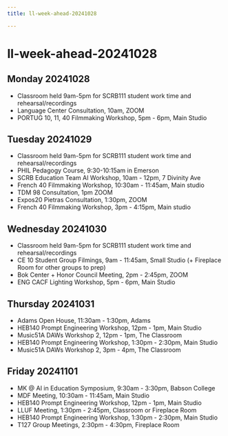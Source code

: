 ```yaml
---
title: ll-week-ahead-20241028

---
```


# ll-week-ahead-20241028

## Monday 20241028
* Classroom held 9am-5pm for SCRB111 student work time and rehearsal/recordings
* Language Center Consultation, 10am, ZOOM
* PORTUG 10, 11, 40 Filmmaking Workshop, 5pm - 6pm, Main Studio

## Tuesday 20241029
* Classroom held 9am-5pm for SCRB111 student work time and rehearsal/recordings
* PHIL Pedagogy Course, 9:30-10:15am in Emerson
* SCRB Education Team AI Workshop, 10am - 12pm, 7 Divinity Ave
* French 40 Filmmaking Workshop, 10:30am - 11:45am, Main studio
* TDM 98 Consultation, 1pm ZOOM
* Expos20 Pietras Consultation, 1:30pm, ZOOM
* French 40 Filmmaking Workshop, 3pm - 4:15pm, Main studio

## Wednesday 20241030
* Classroom held 9am-5pm for SCRB111 student work time and rehearsal/recordings
* CE 10 Student Group Filmings, 9am - 11:45am, Small Studio (+ Fireplace Room for other groups to prep)
* Bok Center + Honor Council Meeting, 2pm - 2:45pm, ZOOM
* ENG CACF Lighting Workshop, 5pm - 6pm, Main Studio

## Thursday 20241031
* Adams Open House, 11:30am - 1:30pm, Adams
* HEB140 Prompt Engineering Workshop, 12pm - 1pm, Main Studio
* Music51A DAWs Workshop 2, 12pm - 1pm, The Classroom
* HEB140 Prompt Engineering Workshop, 1:30pm - 2:30pm, Main Studio
* Music51A DAWs Workshop 2, 3pm - 4pm, The Classroom

## Friday 20241101
* MK @ AI in Education Symposium, 9:30am - 3:30pm, Babson College
* MDF Meeting, 10:30am - 11:45am, Main Studio
* HEB140 Prompt Engineering Workshop, 12pm - 1pm, Main Studio
* LLUF Meeting, 1:30pm - 2:45pm, Classroom or Fireplace Room
* HEB140 Prompt Engineering Workshop, 1:30pm - 2:30pm, Main Studio
* T127 Group Meetings, 2:30pm - 4:30pm, Fireplace Room
